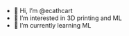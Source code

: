- 👋 Hi, I’m @ecathcart
- 👀 I’m interested in 3D printing and ML
- 🌱 I’m currently learning ML

<!---
ecathcart/ecathcart is a ✨ special ✨ repository because its `README.md` (this file) appears on your GitHub profile.
You can click the Preview link to take a look at your changes.
--->
